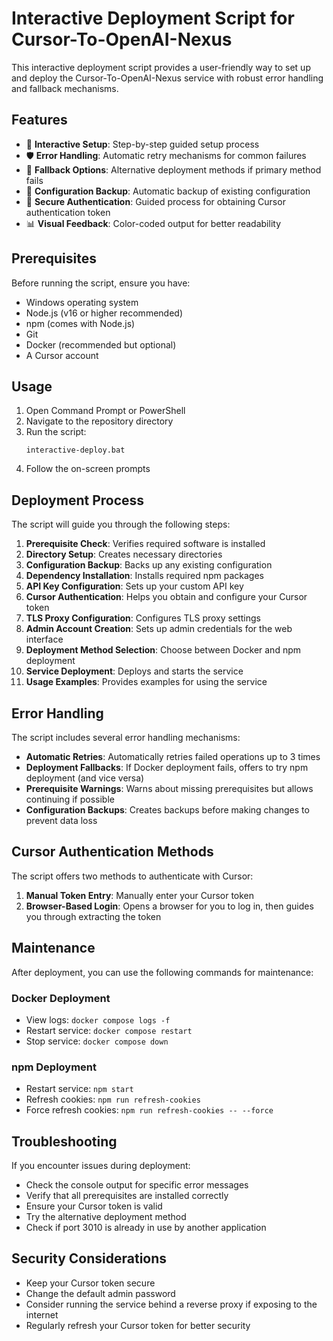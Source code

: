 # Interactive Deployment Script for Cursor-To-OpenAI-Nexus

This interactive deployment script provides a user-friendly way to set up and deploy the Cursor-To-OpenAI-Nexus service with robust error handling and fallback mechanisms.

## Features

- 🚀 **Interactive Setup**: Step-by-step guided setup process
- 🛡️ **Error Handling**: Automatic retry mechanisms for common failures
- 🔄 **Fallback Options**: Alternative deployment methods if primary method fails
- 💾 **Configuration Backup**: Automatic backup of existing configuration
- 🔐 **Secure Authentication**: Guided process for obtaining Cursor authentication token
- 📊 **Visual Feedback**: Color-coded output for better readability

## Prerequisites

Before running the script, ensure you have:

- Windows operating system
- Node.js (v16 or higher recommended)
- npm (comes with Node.js)
- Git
- Docker (recommended but optional)
- A Cursor account

## Usage

1. Open Command Prompt or PowerShell
2. Navigate to the repository directory
3. Run the script:
   ```
   interactive-deploy.bat
   ```
4. Follow the on-screen prompts

## Deployment Process

The script will guide you through the following steps:

1. **Prerequisite Check**: Verifies required software is installed
2. **Directory Setup**: Creates necessary directories
3. **Configuration Backup**: Backs up any existing configuration
4. **Dependency Installation**: Installs required npm packages
5. **API Key Configuration**: Sets up your custom API key
6. **Cursor Authentication**: Helps you obtain and configure your Cursor token
7. **TLS Proxy Configuration**: Configures TLS proxy settings
8. **Admin Account Creation**: Sets up admin credentials for the web interface
9. **Deployment Method Selection**: Choose between Docker and npm deployment
10. **Service Deployment**: Deploys and starts the service
11. **Usage Examples**: Provides examples for using the service

## Error Handling

The script includes several error handling mechanisms:

- **Automatic Retries**: Automatically retries failed operations up to 3 times
- **Deployment Fallbacks**: If Docker deployment fails, offers to try npm deployment (and vice versa)
- **Prerequisite Warnings**: Warns about missing prerequisites but allows continuing if possible
- **Configuration Backups**: Creates backups before making changes to prevent data loss

## Cursor Authentication Methods

The script offers two methods to authenticate with Cursor:

1. **Manual Token Entry**: Manually enter your Cursor token
2. **Browser-Based Login**: Opens a browser for you to log in, then guides you through extracting the token

## Maintenance

After deployment, you can use the following commands for maintenance:

### Docker Deployment
- View logs: `docker compose logs -f`
- Restart service: `docker compose restart`
- Stop service: `docker compose down`

### npm Deployment
- Restart service: `npm start`
- Refresh cookies: `npm run refresh-cookies`
- Force refresh cookies: `npm run refresh-cookies -- --force`

## Troubleshooting

If you encounter issues during deployment:

- Check the console output for specific error messages
- Verify that all prerequisites are installed correctly
- Ensure your Cursor token is valid
- Try the alternative deployment method
- Check if port 3010 is already in use by another application

## Security Considerations

- Keep your Cursor token secure
- Change the default admin password
- Consider running the service behind a reverse proxy if exposing to the internet
- Regularly refresh your Cursor token for better security

